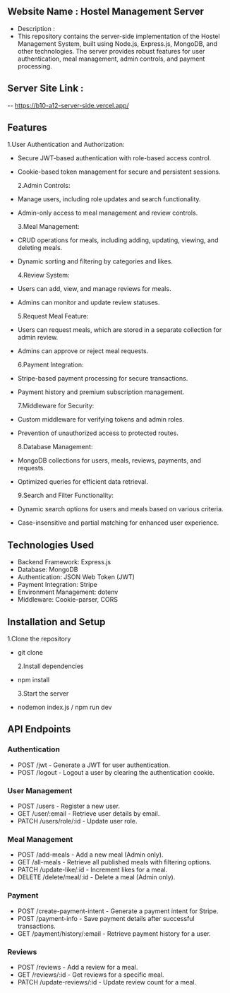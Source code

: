 ## Website Name : Hostel Management Server

- Description :
- This repository contains the server-side implementation of the Hostel Management System, built using Node.js, Express.js, MongoDB, and other technologies. The server provides robust features for user authentication, meal management, admin controls, and payment processing.

## Server Site Link :

-- https://b10-a12-server-side.vercel.app/

## Features

1.User Authentication and Authorization:

- Secure JWT-based authentication with role-based access control.
- Cookie-based token management for secure and persistent sessions.

  2.Admin Controls:

- Manage users, including role updates and search functionality.
- Admin-only access to meal management and review controls.

  3.Meal Management:

- CRUD operations for meals, including adding, updating, viewing, and deleting meals.
- Dynamic sorting and filtering by categories and likes.

  4.Review System:

- Users can add, view, and manage reviews for meals.
- Admins can monitor and update review statuses.

  5.Request Meal Feature:

- Users can request meals, which are stored in a separate collection for admin review.
- Admins can approve or reject meal requests.

  6.Payment Integration:

- Stripe-based payment processing for secure transactions.
- Payment history and premium subscription management.

  7.Middleware for Security:

- Custom middleware for verifying tokens and admin roles.
- Prevention of unauthorized access to protected routes.

  8.Database Management:

- MongoDB collections for users, meals, reviews, payments, and requests.
- Optimized queries for efficient data retrieval.

  9.Search and Filter Functionality:

- Dynamic search options for users and meals based on various criteria.
- Case-insensitive and partial matching for enhanced user experience.

## Technologies Used

- Backend Framework: Express.js
- Database: MongoDB
- Authentication: JSON Web Token (JWT)
- Payment Integration: Stripe
- Environment Management: dotenv
- Middleware: Cookie-parser, CORS

## Installation and Setup

1.Clone the repository

- git clone

  2.Install dependencies

- npm install

  3.Start the server

- nodemon index.js / npm run dev

## API Endpoints

### Authentication

- POST /jwt - Generate a JWT for user authentication.
- POST /logout - Logout a user by clearing the authentication cookie.

### User Management

- POST /users - Register a new user.
- GET /user/:email - Retrieve user details by email.
- PATCH /users/role/:id - Update user role.

### Meal Management

- POST /add-meals - Add a new meal (Admin only).
- GET /all-meals - Retrieve all published meals with filtering options.
- PATCH /update-like/:id - Increment likes for a meal.
- DELETE /delete/meal/:id - Delete a meal (Admin only).

### Payment

- POST /create-payment-intent - Generate a payment intent for Stripe.
- POST /payment-info - Save payment details after successful transactions.
- GET /payment/history/:email - Retrieve payment history for a user.

### Reviews

- POST /reviews - Add a review for a meal.
- GET /reviews/:id - Get reviews for a specific meal.
- PATCH /update-reviews/:id - Update review count for a meal.
